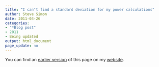 ```yaml
---
title: "I can't find a standard deviation for my power calculations"
author: Steve Simon
date: 2011-04-26
categories:
- "*Blog post"
- 2011
- Being updated
output: html_document
page_update: no
---
```


You can find an [earlier version][sim1] of this page on my [website][sim2].

[sim1]: http://www.pmean.com/11/NoStandardDeviation.html
[sim2]: http://www.pmean.com
